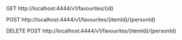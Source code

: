 GET http://localhost:4444/v1/favourites/{id}


POST http://localhost:4444/v1/favourites/{itemId}/{personId}

DELETE POST http://localhost:4444/v1/favourites/{itemId}/{personId}
